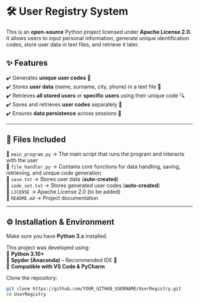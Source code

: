 # 🛠️ User Registry System

This is an **open-source** Python project licensed under **Apache License 2.0**.  
It allows users to input personal information, generate unique identification codes, store user data in text files, and retrieve it later.  

## ✨ Features  
✔️ Generates **unique user codes** 🔢  
✔️ Stores **user data** (name, surname, city, phone) in a text file 📄  
✔️ Retrieves **all stored users** or **specific users** using their unique code 🔍  
✔️ Saves and retrieves **user codes** separately 🔑  
✔️ Ensures **data persistence** across sessions 💾  

---

## 📂 Files Included  
📜 `main_program.py` → The main script that runs the program and interacts with the user  
📜 `file_handler.py` → Contains core functions for data handling, saving, retrieving, and unique code generation  
📂 `save.txt` → Stores user data (**auto-created**)  
📂 `code_set.txt` → Stores generated user codes (**auto-created**)  
📜 `LICENSE` → Apache License 2.0 (to be added)  
📜 `README.md` → Project documentation  

---

## ⚙️ Installation & Environment  
Make sure you have **Python 3.x** installed.  

This project was developed using:  
🔹 **Python 3.10+**  
🔹 **Spyder (Anaconda)** – Recommended IDE 🐍  
🔹 **Compatible with VS Code & PyCharm**  

Clone the repository:  

```sh
git clone https://github.com/YOUR_GITHUB_USERNAME/UserRegistry.git
cd UserRegistry



